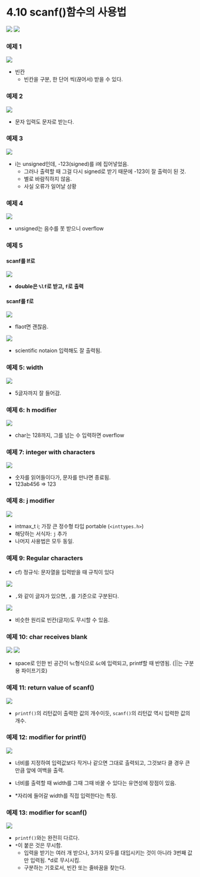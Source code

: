 # 4.10 scanf()함수의 사용법

![](../images/chapter4/scanf1.png)
![](../images/chapter4/scanf2.png)

### 예제 1
![](../images/chapter4/scanf3.png)

* 빈칸
    - 빈칸을 구분, 한 단어 씩(끊어서) 받을 수 있다.

### 예제 2
![](../images/chapter4/scanf4.png)

* 문자 입력도 문자로 받는다.

### 예제 3
![](../images/chapter4/scanf5.png)

* i는 unsigned인데, -123(signed)를 i에 집어넣었음.
    - 그러나 출력할 때 그걸 다시 signed로 받기 때문에 -123이 잘 출력이 된 것.
    - 별로 바람직하지 않음.
    - 사실 오류가 일어날 상황

### 예제 4
![](../images/chapter4/scanf6.png)

* unsigned는 음수를 못 받으니 overflow

### 예제 5
#### scanf를 lf로
![](../images/chapter4/scanf7.png)

* __double은 `%lf`로 받고, `f`로 출력__

#### scanf를 f로
![](../images/chapter4/scanf8.png)

* flaot면 괜찮음.

![](../images/chapter4/scanf9.png)

* scientific notaion 입력해도 잘 출력됨.

### 예제 5: width
![](../images/chapter4/scanf10.png)

* 5글자까지 잘 들어감.

### 예제 6: h modifier
![](../images/chapter4/scanf11.png)

* char는 128까지, 그를 넘는 수 입력하면 overflow

### 예제 7: integer with characters

![](../images/chapter4/scanf12.png)

* 숫자를 읽어들이다가, 문자를 만나면 종료됨.
* 123ab456 => 123

### 예제 8: j modifier
![](../images/chapter4/scanf20.png)

* intmax_t i; 가장 큰 정수형 타입 portable (`<inttypes.h>`)
* 해당하는 서식자: `j` 추가
* 나머지 사용법은 모두 동일.

### 예제 9: Regular characters
* cf) 정규식: 문자열을 입력받을 때 규칙이 있다

![](../images/chapter4/scanf13.png)

* `,`와 같이 글자가 있으면, `,`를 기준으로 구분된다.

![](../images/chapter4/scanf14.png)

* 비슷한 원리로 빈칸(글자)도 무시할 수 있음.

### 예제 10: char receives blank

![](../images/chapter4/scanf15.png)
![](../images/chapter4/scanf16.png)

* space로 인한 빈 공간이 `%c`형식으로 `&c`에 입력되고, printf할 때 반영됨. (||는 구분용 파이프기호)

### 예제 11: return value of scanf()
![](../images/chapter4/scanf17.png)

* `printf()`의 리턴값이 출력한 값의 개수이듯, `scanf()`의 리턴값 역시 입력한 값의 개수.

### 예제 12: modifier for printf()
![](../images/chapter4/scanf18.png)

* 너비를 지정하여 입력값보다 작거나 같으면 그대로 출력되고, 그것보다 클 경우 큰만큼 앞에 여백을 출력.

* 너비를 출력할 때 width를 그때 그때 바꿀 수 있다는 유연성에 장점이 있음.

* *자리에 들어갈 width를 직접 입력한다는 특징.

### 예제 13: modifier for scanf()
![](../images/chapter4/scanf19.png)

* `printf()`와는 완전히 다르다.
* `*`이 붙은 것은 무시함. 
    * 입력을 받기는 여러 개 받으나, 3가지 모두를 대입시키는 것이 아니라 3번째 값만 입력됨. *d로 무시시킴.
    * 구분하는 기호로서, 빈칸 또는 줄바꿈을 찾는다.